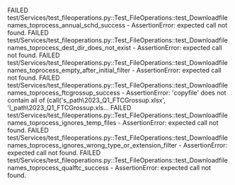 FAILED test/Services/test_fileoperations.py::Test_FileOperations::test_Downloadfilenames_toprocess_annual_schd_success - AssertionError: expected call not found.
FAILED test/Services/test_fileoperations.py::Test_FileOperations::test_Downloadfilenames_toprocess_dest_dir_does_not_exist - AssertionError: expected call not found.
FAILED test/Services/test_fileoperations.py::Test_FileOperations::test_Downloadfilenames_toprocess_empty_after_initial_filter - AssertionError: expected call not found.
FAILED test/Services/test_fileoperations.py::Test_FileOperations::test_Downloadfilenames_toprocess_ftcgrossup_success - AssertionError: 'copyfile' does not contain all of (call('s_path\\2023_Q1_FTCGrossup.xlsx', 'l_path\\2023_Q1_FTCGrossup.xls...
FAILED test/Services/test_fileoperations.py::Test_FileOperations::test_Downloadfilenames_toprocess_ignores_temp_files - AssertionError: expected call not found.
FAILED test/Services/test_fileoperations.py::Test_FileOperations::test_Downloadfilenames_toprocess_ignores_wrong_type_or_extension_filter - AssertionError: expected call not found.
FAILED test/Services/test_fileoperations.py::Test_FileOperations::test_Downloadfilenames_toprocess_qualftc_success - AssertionError: expected call not found.

